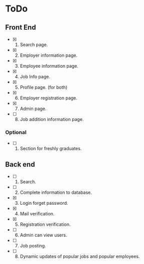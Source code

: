# ToDo

## Front End

- [x] 1. Search page.
- [x] 2. Employer information page.
- [x] 3. Employee information page.
- [x] 4. Job Info page.
- [x] 5. Profile page. (for both)
- [x] 6. Employer registration page.
- [x] 7. Admin page.
- [ ] 8. Job addition information page.

### Optional

- [ ] 1. Section for freshly graduates.

## Back end

- [ ] 1. Search.
- [ ] 2. Complete information to database.
- [x] 3. Login forget password.
- [x] 4. Mail verification.
- [x] 5. Registration verification.
- [ ] 6. Admin can view users.
- [ ] 7. Job posting.
- [ ] 8. Dynamic updates of popular jobs and popular employees.
